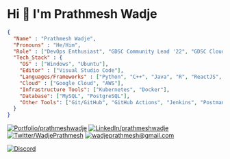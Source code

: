 # Hi 👋 I'm Prathmesh Wadje

```json
{
  "Name" : "Prathmesh Wadje",
  "Pronouns" : "He/Him",
  "Role" : ["DevOps Enthusiast", "GDSC Community Lead '22", "GDSC Cloud Lead '23"],
  "Tech_Stack" : {
    "OS" : ["Windows", "Ubuntu"],
    "Editor" : ["Visual Studio Code"],
    "Languages/Frameworks" : ["Python", "C++", "Java", "R", "ReactJS", "Django", "Flask"],
    "Cloud" : ["Google Cloud", "AWS"],
    "Infrastructure Tools": ["Kubernetes", "Docker"],
    "Database": ["MySQL", "PostgreSQL"],
    "Other Tools": ["Git/GitHub", "GitHub Actions", "Jenkins", "Postman", "Vagrant", "Ansible", "GitLab CI/CD"]
  }
}
```

[![Portfolio/prathmeshwadje](https://img.shields.io/badge/Portfolio-0077B5?style=for-the-badge&logo=portfolio&logoColor=white
)](https://prathmeshwadje.dev/)
[![LinkedIn/prathmeshwadje](https://img.shields.io/badge/LinkedIn-0077B5?style=for-the-badge&logo=linkedin&logoColor=white
)](https://www.linkedin.com/in/prathmeshwadje/)
[![Twitter/WadjePrathmesh](https://img.shields.io/badge/Twitter-1DA1F2?style=for-the-badge&logo=twitter&logoColor=white
)](https://twitter.com/WadjePrathmesh)
[![wadjeprathmesh@gmail.com](https://img.shields.io/badge/Gmail-D14836?style=for-the-badge&logo=gmail&logoColor=white
)](mailto:wadjeprathmesh@gmail.com)

[![Discord](https://discord.c99.nl/widget/theme-3/936585091231146034.png)](https://discord.com/users/936585091231146034)
